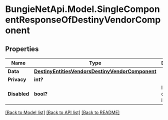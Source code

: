 # BungieNetApi.Model.SingleComponentResponseOfDestinyVendorComponent
## Properties

Name | Type | Description | Notes
------------ | ------------- | ------------- | -------------
**Data** | [**DestinyEntitiesVendorsDestinyVendorComponent**](DestinyEntitiesVendorsDestinyVendorComponent.md) |  | [optional] 
**Privacy** | **int?** |  | [optional] 
**Disabled** | **bool?** | If true, this component is disabled. | [optional] 

[[Back to Model list]](../README.md#documentation-for-models) [[Back to API list]](../README.md#documentation-for-api-endpoints) [[Back to README]](../README.md)

